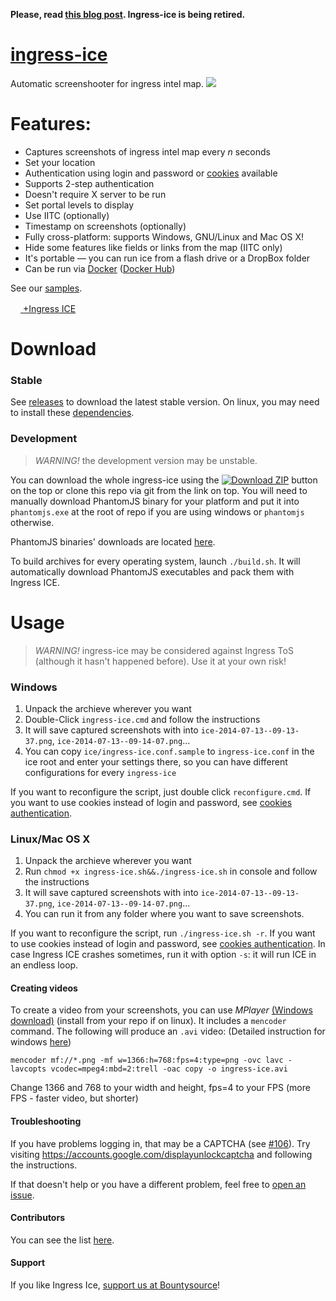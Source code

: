 **Please, read [this blog post](https://plus.google.com/u/0/b/115529923593338751190/+IngressICE/posts/JAzNua2jwoY). Ingress-ice is being retired.**

[ingress-ice](http://ingress.netlify.com/)
===========
Automatic screenshooter for ingress intel map.
![](https://cloud.githubusercontent.com/assets/2771136/7915684/cfaba8c4-0887-11e5-86b9-5b4fe05ababc.png)

Features:
=========
 - Captures screenshots of ingress intel map every *n* seconds
 - Set your location 
 - Authentication using login and password or [cookies](https://github.com/nibogd/ingress-ice/wiki/Cookies-Authentication) available
 - Supports 2-step authentication
 - Doesn't require X server to be run
 - Set portal levels to display
 - Use IITC (optionally)
 - Timestamp on screenshots (optionally)
 - Fully cross-platform: supports Windows, GNU/Linux and Mac OS X!
 - Hide some features like fields or links from the map (IITC only)
 - It's portable — you can run ice from a flash drive or a DropBox folder
 - Can be run via [Docker](https://github.com/nibogd/ingress-ice/wiki/Docker) ([Docker Hub](https://hub.docker.com/r/nikitakun/ingress-ice/))

See our [samples](https://github.com/nibogd/ingress-ice/wiki/Example-Records).

[<img src="https://developers.google.com/+/images/branding/g+128.png" width="16"> +Ingress ICE](https://plus.google.com/u/0/115529923593338751190/posts)

Download
========
### Stable
See [releases](https://github.com/nibogd/ingress-ice/releases) to download the latest stable version. On linux, you may need to install these [dependencies](https://github.com/nibogd/ingress-ice/wiki/Dependencies-(Linux)).
### Development
> *WARNING!* the development version may be unstable.

You can download the whole ingress-ice using the [![Download ZIP](https://cloud.githubusercontent.com/assets/2771136/12703381/36d9adb4-c85b-11e5-81b1-ec0dbef9f679.png)](https://github.com/nibogd/ingress-ice/archive/master.zip) button on the top or clone this repo via git from the link on top. You will need to manually download PhantomJS binary for your platform and put it into `phantomjs.exe` at the root of repo if you are using windows or `phantomjs` otherwise.

PhantomJS binaries' downloads are located [here](http://phantomjs.org/download.html).

To build archives for every operating system, launch `./build.sh`. It will automatically download PhantomJS executables and pack them with Ingress ICE.

Usage
=====
> *WARNING!* ingress-ice may be considered against Ingress ToS (although it hasn't happened before). Use it at your own risk!

### Windows
 1. Unpack the archieve wherever you want
 2. Double-Click `ingress-ice.cmd` and follow the instructions
 3. It will save captured screenshots with into `ice-2014-07-13--09-13-37.png`, `ice-2014-07-13--09-14-07.png`...
 4. You can copy `ice/ingress-ice.conf.sample` to `ingress-ice.conf` in the ice root and enter your settings there, so you can have different configurations for every `ingress-ice`

If you want to reconfigure the script, just double click `reconfigure.cmd`. If you want to use cookies instead of login and password, see [cookies authentication](https://github.com/nibogd/ingress-ice/wiki/Cookies-Authentication).

### Linux/Mac OS X
 1. Unpack the archieve wherever you want
 2. Run `chmod +x ingress-ice.sh&&./ingress-ice.sh` in console and follow the instructions
 3. It will save captured screenshots with into `ice-2014-07-13--09-13-37.png`, `ice-2014-07-13--09-14-07.png`...
 5. You can run it from any folder where you want to save screenshots.

If you want to reconfigure the script, run `./ingress-ice.sh -r`. If you want to use cookies instead of login and password, see [cookies authentication](https://github.com/nibogd/ingress-ice/wiki/Cookies-Authentication). In case Ingress ICE crashes sometimes, run it with option `-s`: it will run ICE in an endless loop.

#### Creating videos
To create a video from your screenshots, you can use *MPlayer* [(Windows download)](http://oss.netfarm.it/mplayer-win32.php) (install from your repo if on linux). It includes a `mencoder` command. The following will produce an `.avi` video:
(Detailed instruction for windows [here](https://github.com/nibogd/ingress-ice/wiki/Creating-videos-(Windows)))
```
mencoder mf://*.png -mf w=1366:h=768:fps=4:type=png -ovc lavc -lavcopts vcodec=mpeg4:mbd=2:trell -oac copy -o ingress-ice.avi
```

Change 1366 and 768 to your width and height, fps=4 to your FPS (more FPS - faster video, but shorter)

#### Troubleshooting
If you have problems logging in, that may be a CAPTCHA (see [#106](https://github.com/nibogd/ingress-ice/issues/106#issuecomment-282949206)). Try visiting https://accounts.google.com/displayunlockcaptcha and following the instructions.

If that doesn't help or you have a different problem, feel free to [open an issue](https://github.com/nibogd/ingress-ice/issues/new).

#### Contributors
You can see the list [here](https://github.com/nibogd/ingress-ice/graphs/contributors).

#### Support
If you like Ingress Ice, [support us at Bountysource](https://salt.bountysource.com/teams/ingress-ice)!
